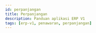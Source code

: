 ```yaml
---
id: perpanjangan
title: Perpanjangan
description: Panduan aplikasi ERP V1
tags: [erp-v1, penawaran, perpanjangan]
---
```

